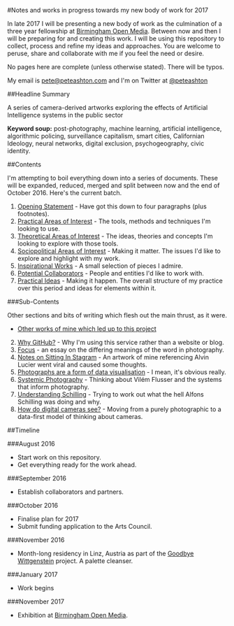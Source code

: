 #Notes and works in progress towards my new body of work for 2017

In late 2017 I will be presenting a new body of work as the culmination of a three year fellowship at [Birmingham Open Media](http://bom.org.uk). Between now and then I will be preparing for and creating this work. I will be using this repository to collect, process and refine my ideas and approaches. You are welcome to peruse, share and collaborate with me if you feel the need or desire. 

No pages here are complete (unless otherwise stated). There will be typos. 

My email is pete@peteashton.com and I'm on Twitter at [@peteashton](http://twitter.com/peteashton)

##Headline Summary

A series of camera-derived artworks exploring the effects of Artificial Intelligence systems in the public sector

**Keyword soup:** post-photography, machine learning, artificial intelligence, algorithmic policing, surveillance capitalism, smart cities, Californian Ideology, neural networks, digital exclusion, psychogeography, civic identity.

##Contents

I'm attempting to boil everything down into a series of documents. These will be expanded, reduced, merged and split between now and the end of October 2016. Here's the current batch. 

1.	[Opening Statement](https://github.com/peteash10/2017-body-of-work/blob/master/words/1%20-%20Opening%20Statement.md) - Have got this down to four paragraphs (plus footnotes).
2.	[Practical Areas of Interest](https://github.com/peteash10/2017-body-of-work/blob/master/words/2%20-%20Practical%20Areas%20of%20Interest.md) - The tools, methods and techniques I'm looking to use. 
3.	[Theoretical Areas of Interest](https://github.com/peteash10/2017-body-of-work/blob/master/words/3%20-%20Theoretical%20Areas%20of%20Interest.md) - The ideas, theories and concepts I'm looking to explore with those tools. 
4. [Sociopolitical Areas of Interest](https://github.com/peteash10/2017-body-of-work/blob/master/words/4%20-%20Sociopolitical%20Areas%20of%20Interest.md) - Making it matter. The issues I'd like to explore and highlight with my work.
5. [Inspirational Works](https://github.com/peteash10/2017-body-of-work/blob/master/words/5%20-%20Inspirational%20Works.md) - A small selection of pieces I admire. 
6. [Potential Collaborators](https://github.com/peteash10/2017-body-of-work/blob/master/words/6%20-%20Potential%20Collaborators.md) - People and entities I'd like to work with.
7. [Practical Ideas](https://github.com/peteash10/2017-body-of-work/blob/master/words/7%20-%20Practical%20Plan.md) - Making it happen. The overall structure of my practice over this period and ideas for elements within it.

###Sub-Contents

Other sections and bits of writing which flesh out the main thrust, as it were. 

- [Other works of mine which led up to this project](https://github.com/peteash10/2017-body-of-work/tree/master/words/Other-Works)
2. [Why GitHub?](https://github.com/peteash10/2017-body-of-work/blob/master/words/Misc-Texts/Why%20Github.md) - Why I'm using this service rather than a website or blog. 
3. [Focus](https://github.com/peteash10/2017-body-of-work/blob/master/words/Essays/Focus.md) - an essay on the differing meanings of the word in photography. 
4. [Notes on Sitting In Stagram](https://github.com/peteash10/2017-body-of-work/blob/master/words/Essays/Notes%20on%20Sitting%20In%20Stagram.md) - An artwork of mine referencing Alvin Lucier went viral and caused some thoughts. 
5. [Photographs are a form of data visualisation](https://github.com/peteash10/2017-body-of-work/blob/master/words/Essays/Photographs%20are%20a%20form%20of%20data%20visualisation.md) - I mean, it's obvious really. 
6. [Systemic Photography](https://github.com/peteash10/2017-body-of-work/blob/master/words/Essays/Systemic%20Photography.md) - Thinking about Vilém Flusser and the systems that inform photography.
7. [Understanding Schilling](https://github.com/peteash10/2017-body-of-work/blob/master/words/Essays/Understanding%20Schilling.md) - Trying to work out what the hell Alfons Schilling was doing and why. 
8. [How do digital cameras see?](https://github.com/peteash10/2017-body-of-work/blob/master/words/Essays/How%20do%20digital%20cameras%20see.md) - Moving from a purely photographic to a data-first model of thinking about cameras.

##Timeline

###August 2016

* Start work on this repository. 
* Get everything ready for the work ahead.

###September 2016

* Establish collaborators and partners.

###October 2016

* Finalise plan for 2017 
* Submit funding application to the Arts Council. 

###November 2016

* Month-long residency in Linz, Austria as part of the [Goodbye Wittgenstein](http://qujochoe.org/goodbye-wittgenstein/) project. A palette cleanser.

###January 2017

* Work begins

###November 2017

* Exhibition at [Birmingham Open Media](http://bom.org.uk).



